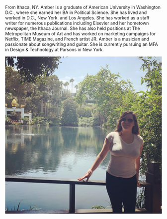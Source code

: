 
From Ithaca, NY. Amber is a graduate of American University in Washington D.C., where she earned her BA in Political Science. She has lived and worked in D.C., New York. and Los Angeles. She has worked as a staff writer for numerous publications including Elsevier and her hometown newspaper, the Ithaca Journal. She has also held positions at The Metropolitan Museum of Art and has worked on marketing campaigns for Netflix, TIME Magazine, and French artist JR.  Amber is a musician and passionate about songwriting and guitar. She is currently pursuing an MFA in Design & Technology at Parsons in New York.

 ![picture alt](AmberLA.jpg "Title is optional")
